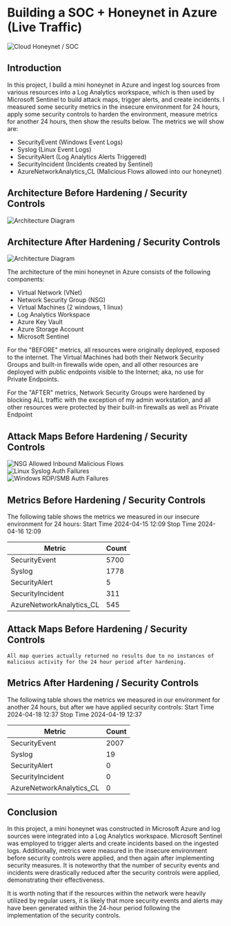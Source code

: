 # Building a SOC + Honeynet in Azure (Live Traffic)
![Cloud Honeynet / SOC](https://github.com/thezerodays/Cloud-SOC/assets/167796973/ec0cf01f-5b75-4806-8b41-fcf0043caf20)


## Introduction

In this project, I build a mini honeynet in Azure and ingest log sources from various resources into a Log Analytics workspace, which is then used by Microsoft Sentinel to build attack maps, trigger alerts, and create incidents. I measured some security metrics in the insecure environment for 24 hours, apply some security controls to harden the environment, measure metrics for another 24 hours, then show the results below. The metrics we will show are:

- SecurityEvent (Windows Event Logs)
- Syslog (Linux Event Logs)
- SecurityAlert (Log Analytics Alerts Triggered)
- SecurityIncident (Incidents created by Sentinel)
- AzureNetworkAnalytics_CL (Malicious Flows allowed into our honeynet)

## Architecture Before Hardening / Security Controls
![Architecture Diagram](https://i.imgur.com/aBDwnKb.jpg)

## Architecture After Hardening / Security Controls
![Architecture Diagram](https://i.imgur.com/YQNa9Pp.jpg)

The architecture of the mini honeynet in Azure consists of the following components:

- Virtual Network (VNet)
- Network Security Group (NSG)
- Virtual Machines (2 windows, 1 linux)
- Log Analytics Workspace
- Azure Key Vault
- Azure Storage Account
- Microsoft Sentinel

For the "BEFORE" metrics, all resources were originally deployed, exposed to the internet. The Virtual Machines had both their Network Security Groups and built-in firewalls wide open, and all other resources are deployed with public endpoints visible to the Internet; aka, no use for Private Endpoints.

For the "AFTER" metrics, Network Security Groups were hardened by blocking ALL traffic with the exception of my admin workstation, and all other resources were protected by their built-in firewalls as well as Private Endpoint

## Attack Maps Before Hardening / Security Controls
![NSG Allowed Inbound Malicious Flows](https://github.com/thezerodays/Cloud-SOC/assets/167796973/1b57f9d8-ed94-416e-bcea-11d662e59b3b)<br>
![Linux Syslog Auth Failures](https://github.com/thezerodays/Cloud-SOC/assets/167796973/cd1be349-292b-41d2-9bd1-affd3357e7dd)<br>
![Windows RDP/SMB Auth Failures](https://github.com/thezerodays/Cloud-SOC/assets/167796973/08e14987-68a0-430a-9444-51e0e41997ca)<br>




## Metrics Before Hardening / Security Controls

The following table shows the metrics we measured in our insecure environment for 24 hours:
Start Time 2024-04-15 12:09
Stop Time 2024-04-16 12:09

| Metric                   | Count
| ------------------------ | -----
| SecurityEvent            | 5700
| Syslog                   | 1778
| SecurityAlert            | 5
| SecurityIncident         | 311
| AzureNetworkAnalytics_CL | 545

## Attack Maps Before Hardening / Security Controls

```All map queries actually returned no results due to no instances of malicious activity for the 24 hour period after hardening.```

## Metrics After Hardening / Security Controls

The following table shows the metrics we measured in our environment for another 24 hours, but after we have applied security controls:
Start Time 2024-04-18 12:37
Stop Time	2024-04-19 12:37

| Metric                   | Count
| ------------------------ | -----
| SecurityEvent            | 2007
| Syslog                   | 19
| SecurityAlert            | 0
| SecurityIncident         | 0
| AzureNetworkAnalytics_CL | 0

## Conclusion

In this project, a mini honeynet was constructed in Microsoft Azure and log sources were integrated into a Log Analytics workspace. Microsoft Sentinel was employed to trigger alerts and create incidents based on the ingested logs. Additionally, metrics were measured in the insecure environment before security controls were applied, and then again after implementing security measures. It is noteworthy that the number of security events and incidents were drastically reduced after the security controls were applied, demonstrating their effectiveness.

It is worth noting that if the resources within the network were heavily utilized by regular users, it is likely that more security events and alerts may have been generated within the 24-hour period following the implementation of the security controls.
